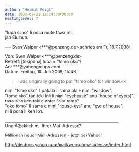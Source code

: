 ```yaml
---
author: "Helmut Voigt"
date: 2008-07-21T12:14:38+00:00
nestinglevel: 7
---
```

"lupa suno" li pona mute tawa mi.  
jan Elumutu  
  
\--- Sven Walper <\*\*\*@penzeng.de> schrieb am Fr, 18.7.2008:  
  
Von: Sven Walper <\*\*\*@penzeng.de>  
Betreff: \[tokipona\] lupa = "tomo oko"?  
An: \*\*\*@yahoogroups.com  
Datum: Freitag, 18. Juli 2008, 15:43  

> I was originally going to put "tomo oko" for window.<<  
> 

nimi "tomo oko" li pakala li sama ala e nimi "window".  
"tomo oko" tan toki Inli li nimi "eyehouse" anu "house of eye(s)".  
taso sina ken toki e ante: "oko tomo".  
"oko tomo" li sama e nimi "house-eye" anu "eye of house".  
ni li pona li ken lon.  
  
  
  
  
  
  
  
  
  
  
  
  
  
  
  
  
\_\_\_\_\_\_\_\_\_\_\_\_\_\_\_\_\_\_\_\_\_\_\_\_\_\_\_\_\_\_\_\_\_\_\_\_\_\_\_\_\_\_\_\_\_\_\_\_\_\_\_\_\_\_\_\_\_\_  
UnglÃŒcklich mit Ihrer Mail-Adresse?  
  
Millionen neuer Mail-Adressen - jetzt bei Yahoo!  
  
http://de.docs.yahoo.com/mail/wunschmailadresse/index.html